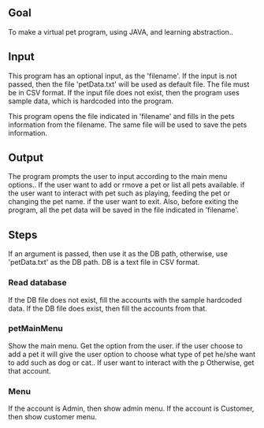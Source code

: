 ## Goal
To make a virtual pet program, using JAVA, and learning abstraction..

## Input
This program has an optional input, as the 'filename'. If the input is not passed, then the file 'petData.txt' will be used as default file. The file must be in CSV format. If the input file does not exist, then the program uses sample data, which is hardcoded into the program.

This program opens the file indicated in 'filename' and fills in the pets information from the filename. The same file will be used to save the pets information.

## Output
The program prompts the user to input according to the main menu options..
If the user want to add or rmove a pet or list all pets available.
if the user want to interact with pet such as playing, feeding the pet or changing the pet name. 
if the user want to exit.
Also, before exiting the program, all the pet data will be saved in the file indicated in 'filename'.

## Steps
If an argument is passed, then use it as the DB path, otherwise, use 'petData.txt' as the DB path. DB is a text file in CSV format.

### Read database
If the DB file does not exist, fill the accounts with the sample hardcoded data.
If the DB file does exist, then fill the accounts from that.

### petMainMenu
Show the main menu.
Get the option from the user.
if the user choose to add a pet it will give the user option to choose what type of pet he/she want to add such as dog or cat..
If user want to interact with the p
Otherwise, get that account.

### Menu
If the account is Admin, then show admin menu.
If the account is Customer, then show customer menu.
